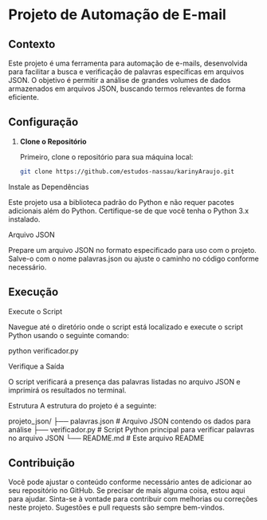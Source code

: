 # Projeto de Automação de E-mail

## Contexto

Este projeto é uma ferramenta para automação de e-mails, desenvolvida para facilitar a busca e verificação de palavras específicas em arquivos JSON. O objetivo é permitir a análise de grandes volumes de dados armazenados em arquivos JSON, buscando termos relevantes de forma eficiente.

## Configuração

1. **Clone o Repositório**

   Primeiro, clone o repositório para sua máquina local:

   ```bash
   git clone https://github.com/estudos-nassau/karinyAraujo.git

Instale as Dependências

Este projeto usa a biblioteca padrão do Python e não requer pacotes adicionais além do Python. Certifique-se de que você tenha o Python 3.x instalado.

Arquivo JSON

Prepare um arquivo JSON no formato especificado para uso com o projeto. Salve-o com o nome palavras.json ou ajuste o caminho no código conforme necessário.

## Execução
Execute o Script

Navegue até o diretório onde o script está localizado e execute o script Python usando o seguinte comando:

python verificador.py

Verifique a Saída

O script verificará a presença das palavras listadas no arquivo JSON e imprimirá os resultados no terminal.

Estrutura
A estrutura do projeto é a seguinte:

projeto_json/
├── palavras.json         # Arquivo JSON contendo os dados para análise
├── verificador.py         # Script Python principal para verificar palavras no arquivo JSON
└── README.md              # Este arquivo README

## Contribuição

Você pode ajustar o conteúdo conforme necessário antes de adicionar ao seu repositório no GitHub. Se precisar de mais alguma coisa, estou aqui para ajudar. Sinta-se à vontade para contribuir com melhorias ou correções neste projeto. Sugestões e pull requests são sempre bem-vindos.
